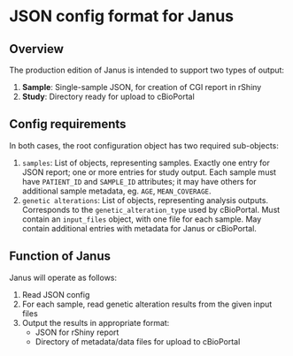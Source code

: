 # JSON config format for Janus

## Overview

The production edition of Janus is intended to support two types of output:
1. **Sample**: Single-sample JSON, for creation of CGI report in rShiny
2. **Study**: Directory ready for upload to cBioPortal

## Config requirements

In both cases, the root configuration object has two required sub-objects:
1. `samples`: List of objects, representing samples. Exactly one entry for JSON report; one or more entries for study output. Each sample must have `PATIENT_ID` and `SAMPLE_ID` attributes; it may have others for additional sample metadata, eg. `AGE`, `MEAN_COVERAGE`.
2. `genetic alterations`: List of objects, representing analysis outputs. Corresponds to the `genetic_alteration_type` used by cBioPortal. Must contain an `input_files` object, with one file for each sample. May contain additional entries with metadata for Janus or cBioPortal.

## Function of Janus

Janus will operate as follows:
1. Read JSON config
2. For each sample, read genetic alteration results from the given input files
3. Output the results in appropriate format:
   - JSON for rShiny report
   - Directory of metadata/data files for upload to cBioPortal

